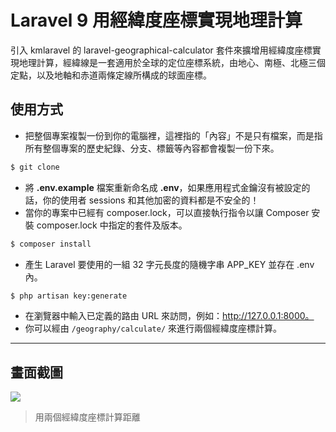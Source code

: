 # Laravel 9 用經緯度座標實現地理計算

引入 kmlaravel 的 laravel-geographical-calculator 套件來擴增用經緯度座標實現地理計算，經緯線是一套適用於全球的定位座標系統，由地心、南極、北極三個定點，以及地軸和赤道兩條定線所構成的球面座標。

## 使用方式
- 把整個專案複製一份到你的電腦裡，這裡指的「內容」不是只有檔案，而是指所有整個專案的歷史紀錄、分支、標籤等內容都會複製一份下來。
```sh
$ git clone
```
- 將 __.env.example__ 檔案重新命名成 __.env__，如果應用程式金鑰沒有被設定的話，你的使用者 sessions 和其他加密的資料都是不安全的！
- 當你的專案中已經有 composer.lock，可以直接執行指令以讓 Composer 安裝 composer.lock 中指定的套件及版本。
```sh
$ composer install
```
- 產生 Laravel 要使用的一組 32 字元長度的隨機字串 APP_KEY 並存在 .env 內。
```sh
$ php artisan key:generate
```
- 在瀏覽器中輸入已定義的路由 URL 來訪問，例如：http://127.0.0.1:8000。
- 你可以經由 `/geography/calculate/` 來進行兩個經緯度座標計算。

----

## 畫面截圖
![](https://i.imgur.com/cKUB6Fh.png)
> 用兩個經緯度座標計算距離